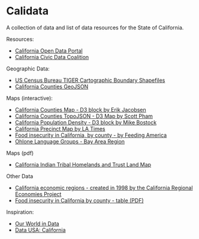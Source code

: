# Calidata

A collection of data and list of data resources for the State of California.

Resources:
- [California Open Data Portal](https://data.ca.gov)
- [California Civic Data Coalition](http://www.californiacivicdata.org)

Geographic Data:
- [US Census Bureau TIGER Cartographic Boundary Shapefiles](https://www.census.gov/geo/maps-data/data/tiger-cart-boundary.html)
- [California Counties GeoJSON](http://catalog.opendata.city/dataset/california-counties-polygon/resource/6f805645-0836-478d-b168-c1f72d53b4f3)

Maps (interactive):
- [California Counties Map - D3 block by Erik Jacobsen](http://bl.ocks.org/threestory/ed0f322d7bb2e3be8ded)
- [California Counties TopoJSON - D3 Map by Scott Pham](https://github.com/scottpham/california-counties)
- [California Population Density - D3 block by Mike Bostock](https://bl.ocks.org/mbostock/5562380)
- [California Precinct Map by LA Times](https://github.com/datadesk/california-2016-election-precinct-maps)
- [Food insecurity in California, by county - by Feeding America](http://map.feedingamerica.org/county/2015/overall/california)
- [Ohlone Language Groups - Bay Area Region](https://www.google.com/maps/d/viewer?mid=1LWX9UlJ7Uf8hqxkZ25dqqTfYoS8&ll=37.672371829944154%2C-122.16247559687497&z=10)

Maps (pdf)
- [California Indian Tribal Homelands and Trust Land Map](http://www.water.ca.gov/tribal/docs/maps/CaliforniaIndianTribalHomelands24x30_20110719.pdf)

Other Data
- [California economic regions - created in 1998 by the California Regional Economies Project](https://en.wikipedia.org/wiki/List_of_economic_regions_of_California)
- [Food insecurity in California by county - table (PDF)](http://www.feedingamerica.org/hunger-in-america/our-research/map-the-meal-gap/2015/MMG_AllCounties_CDs_MMG_2015_1/CA_AllCounties_CDs_MMG_2015.pdf)

Inspiration:
- [Our World in Data](https://ourworldindata.org)
- [Data USA: California](https://datausa.io/profile/geo/california)

